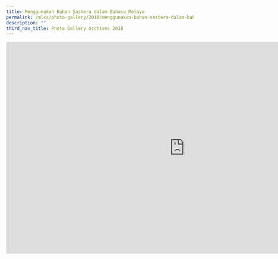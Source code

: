 ```yaml
---
title: Menggunakan Bahan Sastera dalam Bahasa Melayu
permalink: /mlcs/photo-gallery/2018/menggunakan-bahan-sastera-dalam-bahasa-melayu/
description: ""
third_nav_title: Photo Gallery Archives 2018
---
```

<iframe allowfullscreen="true" height="569" width="960" frameborder="0" src="https://docs.google.com/presentation/d/e/2PACX-1vTF76vb14gRPPd5DeWoDtIBmTcHNBcPS0qGlyOUvyqKk4-nYoS8LQTpoLhczEtUJ1yvv204A43kbCnf/embed?start=false&amp;loop=false&amp;delayms=3000"></iframe>